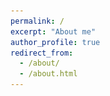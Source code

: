 ```yaml
---
permalink: /
excerpt: "About me"
author_profile: true
redirect_from: 
  - /about/
  - /about.html
---
```


<head>
    <meta charset="UTF-8">
    <meta name="viewport" content="width=device-width, initial-scale=1.0">
    <title>Pranav Jeevan P - Research Scientist</title>
    <script src="https://cdn.tailwindcss.com"></script>
    <link href="https://cdnjs.cloudflare.com/ajax/libs/font-awesome/6.0.0/css/all.min.css" rel="stylesheet">
    <style>
        @import url('https://fonts.googleapis.com/css2?family=Inter:wght@300;400;500;600;700&display=swap');
        
        body {
            font-family: 'Inter', sans-serif;
        }
        
        .gradient-text {
            background: linear-gradient(90deg, #667eea 0%, #764ba2 100%);
            -webkit-background-clip: text;
            -webkit-text-fill-color: transparent;
            background-clip: text;
        }
        
        .card-hover {
            transition: all 0.3s ease;
        }
        
        .card-hover:hover {
            transform: translateY(-5px);
            box-shadow: 0 10px 25px rgba(0, 0, 0, 0.1);
        }
        
        .timeline-item {
            position: relative;
            padding-left: 2rem;
            margin-bottom: 1.5rem;
        }
        
        .timeline-item:before {
            content: '';
            position: absolute;
            left: 0;
            top: 0.5rem;
            width: 10px;
            height: 10px;
            border-radius: 50%;
            background: #667eea;
        }
        
        .timeline-item:after {
            content: '';
            position: absolute;
            left: 4px;
            top: 15px;
            bottom: -1rem;
            width: 2px;
            background: #e2e8f0;
        }
        
        .timeline-item:last-child:after {
            display: none;
        }
        
        .publication-item {
            opacity: 0;
            transform: translateY(20px);
        }
        
        .animated-gradient {
            background-size: 200% 200%;
            animation: gradient 3s ease infinite;
        }
        
        @keyframes gradient {
            0% { background-position: 0% 50%; }
            50% { background-position: 100% 50%; }
            100% { background-position: 0% 50%; }
        }
        
        .typing-effect {
            border-right: 2px solid #667eea;
            animation: typing 3.5s steps(40) 1s 1 normal both,
                       blink 0.7s infinite;
        }
        
        @keyframes typing {
            from { width: 0; }
            to { width: 100%; }
        }
        
        @keyframes blink {
            0%, 100% { border-color: transparent; }
            50% { border-color: #667eea; }
        }
    </style>
</head>


<h2 class="text-2xl font-bold mb-6" style="color: #111;">About Me</h2>

<div style="text-align: justify;">
  I am <strong>Pranav Jeevan P</strong>, a Research Scientist at <a href="https://sync.so/" style="text-decoration: none;">sync</a>, where I develop advanced AI-driven video editing tools. My work focuses on designing and implementing generative architectures—spanning diffusion models, GANs, and transformer-based networks—to enable precise, controllable modification of human appearance, motion, and expression in video sequences.
</div>

<div style="text-align: justify; margin-top: 1em;">
  I earned my Ph.D. in Artificial Intelligence from the <a href="https://www.ee.iitb.ac.in" style="text-decoration: none;">Department of Electrical Engineering</a> at the <a href="https://www.iitb.ac.in/" style="text-decoration: none;">Indian Institute of Technology Bombay</a>, where I developed resource-efficient neural architectures for various computer vision tasks such as classification, segmentation, inpainitng and super-resolution. During my doctoral studies, I was associated with the <em>MeDAL (Medical Imaging, Deep Learning, and Artificial Intelligence Lab)</em> under the supervision of <a href="https://www.ee.iitb.ac.in/~asethi/" style="text-decoration: none;">Prof. Amit Sethi</a>.
</div>

<div style="text-align: justify; margin-top: 1em;">
  Prior to my Ph.D., I completed a Master’s in Robotics at the <a href="https://www.iitk.ac.in/" style="text-decoration: none;">Department of Mechanical Engineering</a>, Indian Institute of Technology Kanpur, where I was part of the <a href="http://www.iitk.ac.in/robotics/" style="text-decoration: none;">Center for Mechatronics</a>. Under the guidance of <a href="https://home.iitk.ac.in/~adutta/" style="text-decoration: none;">Prof. Ashish Dutta</a>, I designed and prototyped a lower-extremity exoskeleton for rehabilitation applications.
</div>

<div style="text-align: justify; margin-top: 1em;">
  I began my professional career as a Post-Graduate Engineering Trainee at the Engineering Research Centre of <a href="https://www.tatamotors.com/" style="text-decoration: none;">Tata Motors Limited</a>, where I conducted vehicle performance and thermal analysis for braking systems. Subsequently, I returned to academia at the <a href="https://physics.iitm.ac.in/" style="text-decoration: none;">Department of Physics</a>, IIT Madras, focusing on theoretical physics, quantum computing, and quantum information under <a href="https://sites.google.com/view/madhok" style="text-decoration: none;">Prof. Vaibhav Madhok</a>.
</div>

<div style="text-align: justify; margin-top: 1em;">
   I also completed a six-month internship (July 2023–January 2024) with the AI Camera Team of Visual Intelligence Division at <a href="https://research.samsung.com/sri-b" style="text-decoration: none;">Samsung R&D Institute India, Bangalore (SRI-B)</a>, where I developed and optimized deep learning models for image classification, object detection, and generative tasks. These models have been integrated into Samsung’s flagship <a href="https://en.wikipedia.org/wiki/Samsung_Galaxy_S24" style="text-decoration: none;">Galaxy S24 series</a>.
</div>

<div style="text-align: justify; margin-top: 1em;">
  I regularly serve as a reviewer for premier conferences in computer vision and machine learning, including CVPR, ICCV, ECCV, ICLR, AAAI, and WACV.
</div>




<div class="mt-8 flex justify-center">
                <a href="https://drive.google.com/file/d/1-BkKK9OD12Yq5J6TGXAQr53f1jmGQXwN/view?usp=sharing" target="_blank" class="bg-gradient-to-r from-blue-500 to-purple-600 text-white px-8 py-3 rounded-lg font-medium hover:from-blue-600 hover:to-purple-700 transition-all duration-300 shadow-lg hover:shadow-xl transform hover:-translate-y-1 inline-flex items-center">
                    <i class="fas fa-file-pdf mr-2"></i>
                    My Resume
                </a>
            </div>

<h2 class="text-2xl font-bold mb-6" style="color: #111;">Recent Updates</h2>
<div class="space-y-5">
  <!-- Paper 1 -->
  <div class="group bg-white rounded-xl shadow-md p-5 border border-gray-100 hover:border-blue-500 hover:shadow-xl transition-all duration-300 hover:-translate-y-1 flex flex-col md:flex-row md:items-center">
    <div class="flex-1">
      <h3 class="font-semibold text-gray-900 text-base md:text-lg group-hover:text-blue-700 transition-colors">
        FLD+: Data-efficient Evaluation Metric for Generative Models
      </h3>
      <div class="mt-1 text-sm text-gray-600">
        <span class="inline-block bg-gradient-to-r from-red-500 to-pink-500 text-white px-2 py-0.5 rounded mr-2">ICCV 2025 CV4DC Workshop</span>
        <span class="inline-block bg-blue-100 text-blue-700 px-2 py-0.5 rounded mr-2">Accepted</span>
        <span class="inline-block bg-green-100 text-green-700 px-2 py-0.5 rounded">Generative Models</span>
      </div>
      <div class="mt-2 text-xs text-gray-500">Highlight: Data-efficient metric for generative models</div>
    </div>
    <div class="mt-3 md:mt-0 md:ml-6 flex-shrink-0 flex items-center">
      <i class="fas fa-award text-yellow-400 text-2xl group-hover:scale-110 transition-transform"></i>
    </div>
  </div>
  <!-- Paper 2 -->
  <div class="group bg-white rounded-xl shadow-md p-5 border border-gray-100 hover:border-blue-500 hover:shadow-xl transition-all duration-300 hover:-translate-y-1 flex flex-col md:flex-row md:items-center">
    <div class="flex-1">
      <h3 class="font-semibold text-gray-900 text-base md:text-lg group-hover:text-blue-700 transition-colors">
        WavePaint: Resource-efficient Token-mixer for Self-supervised Inpainting
      </h3>
      <div class="mt-1 text-sm text-gray-600">
        <span class="inline-block bg-gradient-to-r from-red-500 to-pink-500 text-white px-2 py-0.5 rounded mr-2">ICCV 2025 CV4DC Workshop</span>
        <span class="inline-block bg-blue-100 text-blue-700 px-2 py-0.5 rounded mr-2">Accepted</span>
        <span class="inline-block bg-purple-100 text-purple-700 px-2 py-0.5 rounded">Inpainting</span>
      </div>
      <div class="mt-2 text-xs text-gray-500">Highlight: Resource-efficient token-mixer</div>
    </div>
    <div class="mt-3 md:mt-0 md:ml-6 flex-shrink-0 flex items-center">
      <i class="fas fa-paint-brush text-purple-400 text-2xl group-hover:scale-110 transition-transform"></i>
    </div>
  </div>
  <!-- Paper 3 -->
  <div class="group bg-white rounded-xl shadow-md p-5 border border-gray-100 hover:border-blue-500 hover:shadow-xl transition-all duration-300 hover:-translate-y-1 flex flex-col md:flex-row md:items-center">
    <div class="flex-1">
      <h3 class="font-semibold text-gray-900 text-base md:text-lg group-hover:text-blue-700 transition-colors">
        Which Backbone to Use: A Resource-efficient Domain Specific Comparison for Computer Vision
      </h3>
      <div class="mt-1 text-sm text-gray-600">
        <span class="inline-block bg-gradient-to-r from-yellow-500 to-orange-500 text-white px-2 py-0.5 rounded mr-2">TMLR Journal</span>
        <span class="inline-block bg-blue-100 text-blue-700 px-2 py-0.5 rounded mr-2">Accepted</span>
        <span class="inline-block bg-yellow-100 text-yellow-700 px-2 py-0.5 rounded">Backbone Study</span>
      </div>
      <div class="mt-2 text-xs text-gray-500">Highlight: Domain-specific backbone comparison</div>
    </div>
    <div class="mt-3 md:mt-0 md:ml-6 flex-shrink-0 flex items-center">
      <i class="fas fa-layer-group text-blue-400 text-2xl group-hover:scale-110 transition-transform"></i>
    </div>
  </div>
  <!-- Paper 4 -->
  <div class="group bg-white rounded-xl shadow-md p-5 border border-gray-100 hover:border-blue-500 hover:shadow-xl transition-all duration-300 hover:-translate-y-1 flex flex-col md:flex-row md:items-center">
    <div class="flex-1">
      <h3 class="font-semibold text-gray-900 text-base md:text-lg group-hover:text-blue-700 transition-colors">
        Evaluation Metric for Quality Control and Generative Models in Histopathology Images
      </h3>
      <div class="mt-1 text-sm text-gray-600">
        <span class="inline-block bg-gradient-to-r from-pink-500 to-red-500 text-white px-2 py-0.5 rounded mr-2">ISBI 2025</span>
        <span class="inline-block bg-blue-100 text-blue-700 px-2 py-0.5 rounded mr-2">Accepted</span>
        <span class="inline-block bg-green-100 text-green-700 px-2 py-0.5 rounded">Quality Control</span>
      </div>
      <div class="mt-2 text-xs text-gray-500">Highlight: Histopathology image metrics</div>
    </div>
    <div class="mt-3 md:mt-0 md:ml-6 flex-shrink-0 flex items-center">
      <i class="fas fa-microscope text-pink-400 text-2xl group-hover:scale-110 transition-transform"></i>
    </div>
  </div>
  <!-- Paper 5 -->
  <div class="group bg-white rounded-xl shadow-md p-5 border border-gray-100 hover:border-blue-500 hover:shadow-xl transition-all duration-300 hover:-translate-y-1 flex flex-col md:flex-row md:items-center">
    <div class="flex-1">
      <h3 class="font-semibold text-gray-900 text-base md:text-lg group-hover:text-blue-700 transition-colors">
        WaveMixSR-V2: Enhancing Super-resolution with Higher Efficiency
      </h3>
      <div class="mt-1 text-sm text-gray-600">
        <span class="inline-block bg-gradient-to-r from-blue-500 to-purple-500 text-white px-2 py-0.5 rounded mr-2">AAAI 2025</span>
        <span class="inline-block bg-blue-100 text-blue-700 px-2 py-0.5 rounded mr-2">Student Abstract (Oral)</span>
        <span class="inline-block bg-green-100 text-green-700 px-2 py-0.5 rounded">Super-resolution</span>
      </div>
      <div class="mt-2 text-xs text-gray-500">Highlight: Efficient super-resolution</div>
    </div>
    <div class="mt-3 md:mt-0 md:ml-6 flex-shrink-0 flex items-center">
      <i class="fas fa-expand-arrows-alt text-blue-400 text-2xl group-hover:scale-110 transition-transform"></i>
    </div>
  </div>
  <!-- Paper 6 -->
  <div class="group bg-white rounded-xl shadow-md p-5 border border-gray-100 hover:border-blue-500 hover:shadow-xl transition-all duration-300 hover:-translate-y-1 flex flex-col md:flex-row md:items-center">
    <div class="flex-1">
      <h3 class="font-semibold text-gray-900 text-base md:text-lg group-hover:text-blue-700 transition-colors">
        FLeNS: Federated Learning with Enhanced Nesterov-Newton Sketch
      </h3>
      <div class="mt-1 text-sm text-gray-600">
        <span class="inline-block bg-gradient-to-r from-green-500 to-blue-500 text-white px-2 py-0.5 rounded mr-2">IEEE BigData 2024</span>
        <span class="inline-block bg-blue-100 text-blue-700 px-2 py-0.5 rounded mr-2">Special Session</span>
        <span class="inline-block bg-yellow-100 text-yellow-700 px-2 py-0.5 rounded">Federated Learning</span>
      </div>
      <div class="mt-2 text-xs text-gray-500">Highlight: Enhanced Nesterov-Newton Sketch</div>
    </div>
    <div class="mt-3 md:mt-0 md:ml-6 flex-shrink-0 flex items-center">
      <i class="fas fa-network-wired text-green-400 text-2xl group-hover:scale-110 transition-transform"></i>
    </div>
  </div>
  <!-- Paper 7 -->
  <div class="group bg-white rounded-xl shadow-md p-5 border border-gray-100 hover:border-blue-500 hover:shadow-xl transition-all duration-300 hover:-translate-y-1 flex flex-col md:flex-row md:items-center">
    <div class="flex-1">
      <h3 class="font-semibold text-gray-900 text-base md:text-lg group-hover:text-blue-700 transition-colors">
        Adversarial Transport Terms for Unsupervised Domain Adaptation
      </h3>
      <div class="mt-1 text-sm text-gray-600">
        <span class="inline-block bg-gradient-to-r from-blue-500 to-green-500 text-white px-2 py-0.5 rounded mr-2">ICPR 2024</span>
        <span class="inline-block bg-blue-100 text-blue-700 px-2 py-0.5 rounded mr-2">Accepted</span>
        <span class="inline-block bg-purple-100 text-purple-700 px-2 py-0.5 rounded">Domain Adaptation</span>
      </div>
      <div class="mt-2 text-xs text-gray-500">Highlight: Unsupervised domain adaptation</div>
    </div>
    <div class="mt-3 md:mt-0 md:ml-6 flex-shrink-0 flex items-center">
      <i class="fas fa-random text-green-400 text-2xl group-hover:scale-110 transition-transform"></i>
    </div>
  </div>
  <!-- Paper 8 -->
  <div class="group bg-white rounded-xl shadow-md p-5 border border-gray-100 hover:border-blue-500 hover:shadow-xl transition-all duration-300 hover:-translate-y-1 flex flex-col md:flex-row md:items-center">
    <div class="flex-1">
      <h3 class="font-semibold text-gray-900 text-base md:text-lg group-hover:text-blue-700 transition-colors">
        PawFACS: Leveraging Semi-Supervised Learning for Pet Facial Action Recognition
      </h3>
      <div class="mt-1 text-sm text-gray-600">
        <span class="inline-block bg-gradient-to-r from-pink-500 to-yellow-500 text-white px-2 py-0.5 rounded mr-2">BMVC 2024</span>
        <span class="inline-block bg-blue-100 text-blue-700 px-2 py-0.5 rounded mr-2">Patent Filed</span>
        <span class="inline-block bg-green-100 text-green-700 px-2 py-0.5 rounded">Semi-Supervised</span>
      </div>
      <div class="mt-2 text-xs text-gray-500">Highlight: Pet facial action recognition</div>
    </div>
    <div class="mt-3 md:mt-0 md:ml-6 flex-shrink-0 flex items-center">
      <i class="fas fa-dog text-yellow-500 text-2xl group-hover:scale-110 transition-transform"></i>
    </div>
  </div>
  <!-- Paper 9 -->
  <div class="group bg-white rounded-xl shadow-md p-5 border border-gray-100 hover:border-blue-500 hover:shadow-xl transition-all duration-300 hover:-translate-y-1 flex flex-col md:flex-row md:items-center">
    <div class="flex-1">
      <h3 class="font-semibold text-gray-900 text-base md:text-lg group-hover:text-blue-700 transition-colors">
        A Comparative Study of Deep Neural Network Architectures in Magnification Invariant Breast Cancer Histopathology Image Analysis
      </h3>
      <div class="mt-1 text-sm text-gray-600">
        <span class="inline-block bg-gradient-to-r from-pink-500 to-red-500 text-white px-2 py-0.5 rounded mr-2">CCIS</span>
        <span class="inline-block bg-blue-100 text-blue-700 px-2 py-0.5 rounded mr-2">Accepted</span>
        <span class="inline-block bg-red-100 text-red-700 px-2 py-0.5 rounded">Histopathology</span>
      </div>
      <div class="mt-2 text-xs text-gray-500">Highlight: Magnification invariant analysis</div>
    </div>
    <div class="mt-3 md:mt-0 md:ml-6 flex-shrink-0 flex items-center">
      <i class="fas fa-vials text-pink-400 text-2xl group-hover:scale-110 transition-transform"></i>
    </div>
  </div>
  <!-- Paper 10 -->
  <div class="group bg-white rounded-xl shadow-md p-5 border border-gray-100 hover:border-blue-500 hover:shadow-xl transition-all duration-300 hover:-translate-y-1 flex flex-col md:flex-row md:items-center">
    <div class="flex-1">
      <h3 class="font-semibold text-gray-900 text-base md:text-lg group-hover:text-blue-700 transition-colors">
        Magnification Invariant Medical Image Analysis: A Comparison of Convolutional Networks, Vision Transformers, and Token Mixers
      </h3>
      <div class="mt-1 text-sm text-gray-600">
        <span class="inline-block bg-gradient-to-r from-green-500 to-blue-500 text-white px-2 py-0.5 rounded mr-2">Bioimaging 2024</span>
        <span class="inline-block bg-yellow-100 text-yellow-700 px-2 py-0.5 rounded mr-2">Best Student Paper Award</span>
        <span class="inline-block bg-blue-100 text-blue-700 px-2 py-0.5 rounded">Medical Imaging</span>
      </div>
      <div class="mt-2 text-xs text-gray-500">Highlight: Comparison of architectures</div>
    </div>
    <div class="mt-3 md:mt-0 md:ml-6 flex-shrink-0 flex items-center">
      <i class="fas fa-award text-yellow-400 text-2xl group-hover:scale-110 transition-transform"></i>
    </div>
  </div>
  <!-- Paper 11 -->
  <div class="group bg-white rounded-xl shadow-md p-5 border border-gray-100 hover:border-blue-500 hover:shadow-xl transition-all duration-300 hover:-translate-y-1 flex flex-col md:flex-row md:items-center">
    <div class="flex-1">
      <h3 class="font-semibold text-gray-900 text-base md:text-lg group-hover:text-blue-700 transition-colors">
        WaveMixSR: Resource-efficient Neural Network for Image Super-resolution
      </h3>
      <div class="mt-1 text-sm text-gray-600">
        <span class="inline-block bg-gradient-to-r from-blue-500 to-purple-500 text-white px-2 py-0.5 rounded mr-2">WACV 2024</span>
        <span class="inline-block bg-blue-100 text-blue-700 px-2 py-0.5 rounded mr-2">Accepted</span>
        <span class="inline-block bg-green-100 text-green-700 px-2 py-0.5 rounded">Super-resolution</span>
      </div>
      <div class="mt-2 text-xs text-gray-500">Highlight: Resource-efficient super-resolution</div>
    </div>
    <div class="mt-3 md:mt-0 md:ml-6 flex-shrink-0 flex items-center">
      <i class="fas fa-expand-arrows-alt text-blue-400 text-2xl group-hover:scale-110 transition-transform"></i>
    </div>
  </div>
  <!-- Paper 12 -->
  <div class="group bg-white rounded-xl shadow-md p-5 border border-gray-100 hover:border-blue-500 hover:shadow-xl transition-all duration-300 hover:-translate-y-1 flex flex-col md:flex-row md:items-center">
    <div class="flex-1">
      <h3 class="font-semibold text-gray-900 text-base md:text-lg group-hover:text-blue-700 transition-colors">
        Heterogeneous Graphs Model Spatial Relationships Between Biological Entities for Breast Cancer Diagnosis
      </h3>
      <div class="mt-1 text-sm text-gray-600">
        <span class="inline-block bg-gradient-to-r from-green-500 to-blue-500 text-white px-2 py-0.5 rounded mr-2">MICCAI GRAIL 2023</span>
        <span class="inline-block bg-blue-100 text-blue-700 px-2 py-0.5 rounded mr-2">Workshop</span>
        <span class="inline-block bg-purple-100 text-purple-700 px-2 py-0.5 rounded">Graphs</span>
      </div>
      <div class="mt-2 text-xs text-gray-500">Highlight: Graphs in biomedicine</div>
    </div>
    <div class="mt-3 md:mt-0 md:ml-6 flex-shrink-0 flex items-center">
      <i class="fas fa-project-diagram text-green-400 text-2xl group-hover:scale-110 transition-transform"></i>
    </div>
  </div>
  <!-- Paper 13 -->
  <div class="group bg-white rounded-xl shadow-md p-5 border border-gray-100 hover:border-blue-500 hover:shadow-xl transition-all duration-300 hover:-translate-y-1 flex flex-col md:flex-row md:items-center">
    <div class="flex-1">
      <h3 class="font-semibold text-gray-900 text-base md:text-lg group-hover:text-blue-700 transition-colors">
        Resource-efficient Image Inpainting
      </h3>
      <div class="mt-1 text-sm text-gray-600">
        <span class="inline-block bg-gradient-to-r from-purple-500 to-pink-500 text-white px-2 py-0.5 rounded mr-2">ICLR 2023</span>
        <span class="inline-block bg-blue-100 text-blue-700 px-2 py-0.5 rounded mr-2">Accepted</span>
        <span class="inline-block bg-purple-100 text-purple-700 px-2 py-0.5 rounded">Inpainting</span>
      </div>
      <div class="mt-2 text-xs text-gray-500">Highlight: Efficient inpainting</div>
    </div>
    <div class="mt-3 md:mt-0 md:ml-6 flex-shrink-0 flex items-center">
      <i class="fas fa-fill-drip text-purple-400 text-2xl group-hover:scale-110 transition-transform"></i>
    </div>
  </div>
  <!-- Paper 14 -->
  <div class="group bg-white rounded-xl shadow-md p-5 border border-gray-100 hover:border-blue-500 hover:shadow-xl transition-all duration-300 hover:-translate-y-1 flex flex-col md:flex-row md:items-center">
    <div class="flex-1">
      <h3 class="font-semibold text-gray-900 text-base md:text-lg group-hover:text-blue-700 transition-colors">
        Resource-efficient Hybrid X-Formers for Vision
      </h3>
      <div class="mt-1 text-sm text-gray-600">
        <span class="inline-block bg-gradient-to-r from-blue-500 to-green-500 text-white px-2 py-0.5 rounded mr-2">WACV 2022</span>
        <span class="inline-block bg-blue-100 text-blue-700 px-2 py-0.5 rounded mr-2">Accepted</span>
        <span class="inline-block bg-yellow-100 text-yellow-700 px-2 py-0.5 rounded">Hybrid X-Formers</span>
      </div>
      <div class="mt-2 text-xs text-gray-500">Highlight: Hybrid transformer architectures</div>
    </div>
    <div class="mt-3 md:mt-0 md:ml-6 flex-shrink-0 flex items-center">
      <i class="fas fa-shapes text-green-400 text-2xl group-hover:scale-110 transition-transform"></i>
    </div>
  </div>
  <!-- Paper 15 -->
  <div class="group bg-white rounded-xl shadow-md p-5 border border-gray-100 hover:border-blue-500 hover:shadow-xl transition-all duration-300 hover:-translate-y-1 flex flex-col md:flex-row md:items-center">
    <div class="flex-1">
      <h3 class="font-semibold text-gray-900 text-base md:text-lg group-hover:text-blue-700 transition-colors">
        So You Think You're Funny?": Rating the Humour Quotient in Standup Comedy
      </h3>
      <div class="mt-1 text-sm text-gray-600">
        <span class="inline-block bg-gradient-to-r from-pink-500 to-yellow-500 text-white px-2 py-0.5 rounded mr-2">EMNLP 2021</span>
        <span class="inline-block bg-blue-100 text-blue-700 px-2 py-0.5 rounded mr-2">Accepted</span>
        <span class="inline-block bg-green-100 text-green-700 px-2 py-0.5 rounded">NLP</span>
      </div>
      <div class="mt-2 text-xs text-gray-500">Highlight: Humour rating in NLP</div>
    </div>
    <div class="mt-3 md:mt-0 md:ml-6 flex-shrink-0 flex items-center">
      <i class="fas fa-laugh text-yellow-400 text-2xl group-hover:scale-110 transition-transform"></i>
    </div>
  </div>
  <!-- Repeat similar blocks for each paper, customizing the text, conference, highlights, and icon as needed -->
</div>

 <section class="bg-white rounded-2xl shadow-lg p-8 mb-10 card-hover">
            <h2 class="text-2xl font-bold mb-6 gradient-text" style="color: #111;">Expertise</h2>
            
            <div class="grid grid-cols-2 md:grid-cols-3 gap-4">
                <div class="bg-blue-50 p-4 rounded-lg text-center">
                    <i class="fas fa-brain text-2xl text-blue-600 mb-2"></i>
                    <h3 class="font-semibold text-gray-900">Deep Learning</h3>
                </div>
                <div class="bg-purple-50 p-4 rounded-lg text-center">
                    <i class="fas fa-image text-2xl text-purple-600 mb-2"></i>
                    <h3 class="font-semibold text-gray-900">Computer Vision</h3>
                </div>
                <div class="bg-green-50 p-4 rounded-lg text-center">
                    <i class="fas fa-project-diagram text-2xl text-green-600 mb-2"></i>
                    <h3 class="font-semibold text-gray-900">Generative Models</h3>
                </div>
                <div class="bg-yellow-50 p-4 rounded-lg text-center">
                    <i class="fas fa-microchip text-2xl text-yellow-600 mb-2"></i>
                    <h3 class="font-semibold text-gray-900">Neural Architecture</h3>
                </div>
                <div class="bg-red-50 p-4 rounded-lg text-center">
                    <i class="fas fa-medkit text-2xl text-red-600 mb-2"></i>
                    <h3 class="font-semibold text-gray-900">Medical Imaging</h3>
                </div>
                <div class="bg-indigo-50 p-4 rounded-lg text-center">
                    <i class="fas fa-robot text-2xl text-indigo-600 mb-2"></i>
                    <h3 class="font-semibold text-gray-900">Robotics</h3>
                </div>
                <div class="bg-pink-50 p-4 rounded-lg text-center">
                    <i class="fas fa-atom text-2xl text-pink-600 mb-2"></i>
                    <h3 class="font-semibold text-gray-900">Theoretical Physics</h3>
                </div>
                <div class="bg-teal-50 p-4 rounded-lg text-center">
                    <i class="fas fa-language text-2xl text-teal-600 mb-2"></i>
                    <h3 class="font-semibold text-gray-900">NLP</h3>
                </div>
                <div class="bg-orange-50 p-4 rounded-lg text-center">
                    <i class="fas fa-cogs text-2xl text-orange-600 mb-2"></i>
                    <h3 class="font-semibold text-gray-900">Mechanical Engg</h3>
                </div>
            </div>
            
            <div class="mt-6 pt-6 border-t border-gray-200" style="color: #111;">
                <h3 class="font-semibold text-gray-900 mb-3">Programming & Tools</h3>
                <div class="flex flex-wrap gap-2">
                    <span class="bg-gray-100 text-gray-800 px-3 py-1 rounded-full text-sm">Python</span>
                    <span class="bg-gray-100 text-gray-800 px-3 py-1 rounded-full text-sm">PyTorch</span>
                    <span class="bg-gray-100 text-gray-800 px-3 py-1 rounded-full text-sm">TensorFlow</span>
                    <span class="bg-gray-100 text-gray-800 px-3 py-1 rounded-full text-sm">CUDA</span>
                    <span class="bg-gray-100 text-gray-800 px-3 py-1 rounded-full text-sm">OpenCV</span>
                    <span class="bg-gray-100 text-gray-800 px-3 py-1 rounded-full text-sm">MATLAB</span>
                    <span class="bg-gray-100 text-gray-800 px-3 py-1 rounded-full text-sm">C++</span>
                    <span class="bg-gray-100 text-gray-800 px-3 py-1 rounded-full text-sm">Git</span>
                </div>
            </div>
            
</section>

<h2 class="text-2xl font-bold mb-6" style="color: #111;">Career Timeline</h2>
<div class="w-full flex flex-col">
  <!-- Timeline Container -->
  <div class="relative flex flex-col">
    <!-- Timeline Entry: Sync -->
    <div class="flex items-start mb-10">
      <div class="w-1/8 flex justify-end pr-4">
        <span class="text-xs text-gray-500 font-semibold whitespace-nowrap mt-2">2025 –</span>
      </div>
      <div class="relative flex flex-col items-center w-0">
        <div class="absolute left-1/2 top-0 bottom-0 w-1 bg-purple-200" style="transform: translateX(-50%); z-index:0;"></div>
        <span class="absolute left-1/2 top-8 w-3 h-3 bg-gray-500 rounded-full border-2 border-white z-10" style="transform: translateX(-50%);"></span>
      </div>
      <div class="w-7/8 pl-8">
        <div class="transition-all duration-300 bg-white group-hover:bg-purple-50 group-hover:shadow-lg rounded-lg px-4 py-2 flex items-start gap-8 card-hover">
          <img src="https://sync.so/favicon.ico" alt="sync Logo" class="w-24 h-24 object-contain rounded-md shadow-sm bg-white border border-gray-100 flex-shrink-0" />
          <div>
            <div class="font-semibold text-purple-700">Research Scientist, <a href="https://sync.so/" style="text-decoration: none;">sync</a></div>
            <div class="text-gray-700">
              Develop advanced AI-driven video editing tools using generative architectures (diffusion models, GANs, transformers) for controllable video modification.
            </div>
          </div>
        </div>
      </div>
    </div>
    <!-- Timeline Entry: PhD IIT Bombay -->
    <div class="flex items-start mb-10">
      <div class="w-1/8 flex justify-end pr-4">
        <span class="text-xs text-gray-500 font-semibold whitespace-nowrap mt-2">2020 – 2025</span>
      </div>
      <div class="relative flex flex-col items-center w-0">
        <div class="absolute left-1/2 top-0 bottom-0 w-1 bg-green-200" style="transform: translateX(-50%); z-index:0;"></div>
        <span class="absolute left-1/2 top-8 w-3 h-3 bg-gray-500 rounded-full border-2 border-white z-10" style="transform: translateX(-50%);"></span>
      </div>
      <div class="w-7/8 pl-8">
        <div class="transition-all duration-300 bg-white group-hover:bg-green-50 group-hover:shadow-lg rounded-lg px-4 py-2 flex items-start gap-8 card-hover">
          <img src="/images/IITB.png" alt="IIT Bombay Logo" class="w-24 h-24 object-contain rounded-md shadow-sm bg-white border border-gray-100 flex-shrink-0" />
          <div>
            <div class="font-semibold text-green-700">Artificial Intelligence, <a href="https://www.ee.iitb.ac.in" style="text-decoration: none;">Dept. of Electrical Engineering</a>, <a href="https://www.iitb.ac.in/" style="text-decoration: none;">IIT Bombay</a></div>
            <div class="text-gray-700">
              Developed resource-efficient neural architectures for computer vision tasks (classification, segmentation, inpainting, super-resolution). Member of <em>MeDAL</em> under <a href="https://www.ee.iitb.ac.in/~asethi/" style="text-decoration: none;">Prof. Amit Sethi</a>.
            </div>
          </div>
        </div>
      </div>
    </div>
    <!-- Timeline Entry: Samsung Internship -->
    <div class="flex items-start mb-10">
      <!-- Date on the left -->
      <div class="w-1/8 flex justify-end pr-4">
        <span class="text-xs text-gray-500 font-semibold whitespace-nowrap mt-2">2023 – 2024</span>
      </div>
      <!-- Center line and dot (centered and full height, dark grey) -->
      <div class="relative flex flex-col items-center w-0">
        <div class="absolute left-1/2 top-0 bottom-0 w-1 bg-gray-800" style="transform: translateX(-50%); z-index:0;"></div>
        <span class="absolute left-1/2 top-8 w-3 h-3 bg-gray-500 rounded-full border-2 border-white z-10" style="transform: translateX(-50%);"></span>
      </div>
      <!-- Content on the right -->
      <div class="w-7/8 pl-8">
        <div class="transition-all duration-300 bg-white group-hover:bg-blue-50 group-hover:shadow-lg rounded-lg px-4 py-2 flex items-start gap-8 card-hover">
          <img src="https://upload.wikimedia.org/wikipedia/commons/2/24/Samsung_Logo.svg" alt="Samsung Logo" class="w-24 h-24 object-contain rounded-md shadow-sm bg-white border border-gray-100 flex-shrink-0" />
          <div>
            <div class="font-semibold text-blue-700">AI Camera Team, Samsung R&D Institute India, Bangalore (SRI-B)</div>
            <div class="text-gray-700">
              Developed and optimized deep learning models for image classification, object detection, and generative tasks. Integrated models into Samsung’s flagship <a href="https://en.wikipedia.org/wiki/Samsung_Galaxy_S24" style="text-decoration: none;">Galaxy S24 series</a>.
            </div>
          </div>
        </div>
      </div>
    </div>
    <!-- Timeline Entry: IIT Madras -->
    <div class="flex items-start">
      <div class="w-1/8 flex justify-end pr-4">
        <span class="text-xs text-gray-500 font-semibold whitespace-nowrap mt-2">2017 – 2019</span>
      </div>
      <div class="relative flex flex-col items-center w-0">
        <!-- Thinner line and smaller dot -->
        <div class="absolute left-1/2 top-0 bottom-0 w-0.5 bg-gray-600" style="transform: translateX(-50%); z-index:0;"></div>
        <span class="absolute left-1/2 top-8 w-3 h-3 bg-gray-500 rounded-full border-2 border-white z-10" style="transform: translateX(-50%);"></span>
      </div>
      <div class="w-7/8 pl-8">
        <div class="transition-all duration-300 bg-white group-hover:bg-gray-100 group-hover:shadow-lg rounded-lg px-4 py-2 flex items-start gap-8 card-hover">
          <img src="/images/IITM.png" alt="IIT Madras Logo" class="w-24 h-24 object-contain rounded-md shadow-sm bg-white border border-gray-100 flex-shrink-0" />
          <div>
            <div class="font-semibold text-gray-700">
              Research, <a href="https://physics.iitm.ac.in/" style="text-decoration: none; color: #2563eb;">Dept. of Physics</a>, IIT Madras
            </div>
            <div class="text-gray-700">
              Focused on theoretical physics, quantum computing, and quantum information under <a href="https://sites.google.com/view/madhok" style="text-decoration: none; color: #2563eb;">Prof. Vaibhav Madhok</a>.
            </div>
          </div>
        </div>
      </div>
    </div>
    <!-- Timeline Entry: Tata Motors -->
    <div class="flex items-start mb-10">
      <div class="w-1/8 flex justify-end pr-4">
        <span class="text-xs text-gray-500 font-semibold whitespace-nowrap mt-2">2015 – 2016</span>
      </div>
      <div class="relative flex flex-col items-center w-0">
        <div class="absolute left-1/2 top-0 bottom-0 w-1 bg-red-200" style="transform: translateX(-50%); z-index:0;"></div>
       <span class="absolute left-1/2 top-8 w-3 h-3 bg-gray-500 rounded-full border-2 border-white z-10" style="transform: translateX(-50%);"></span>
      </div>
      <div class="w-7/8 pl-8">
        <div class="transition-all duration-300 bg-white group-hover:bg-red-50 group-hover:shadow-lg rounded-lg px-4 py-2 flex items-start gap-8 card-hover">
          <img src="/images/tata.png" alt="Tata Motors Logo" class="w-24 h-24 object-contain rounded-md shadow-sm bg-white border border-gray-100 flex-shrink-0" />
          <div>
            <div class="font-semibold text-red-700">Post-Graduate Engineering Trainee, <a href="https://www.tatamotors.com/" style="text-decoration: none;">Tata Motors Limited</a></div>
            <div class="text-gray-700">
              Conducted vehicle performance and thermal analysis for braking systems at the Engineering Research Centre.
            </div>
          </div>
        </div>
      </div>
    </div>
    <!-- Timeline Entry: Masters IIT Kanpur -->
    <div class="flex items-start mb-10">
      <div class="w-1/8 flex justify-end pr-4">
        <span class="text-xs text-gray-500 font-semibold whitespace-nowrap mt-2">2013 – 2015</span>
      </div>
      <div class="relative flex flex-col items-center w-0">
        <div class="absolute left-1/2 top-0 bottom-0 w-1 bg-yellow-200" style="transform: translateX(-50%); z-index:0;"></div>
       <span class="absolute left-1/2 top-8 w-3 h-3 bg-gray-500 rounded-full border-2 border-white z-10" style="transform: translateX(-50%);"></span>
      </div>
      <div class="w-7/8 pl-8">
        <div class="transition-all duration-300 bg-white group-hover:bg-yellow-50 group-hover:shadow-lg rounded-lg px-4 py-2 flex items-start gap-8 card-hover">
          <img src="/images/IITK.png" alt="IIT Kanpur Logo" class="w-24 h-24 object-contain rounded-md shadow-sm bg-white border border-gray-100 flex-shrink-0" />
          <div>
            <div class="font-semibold text-yellow-700">Robotics, <a href="https://www.iitk.ac.in/" style="text-decoration: none;">Dept. of Mechanical Engineering</a>, IIT Kanpur</div>
            <div class="text-gray-700">
              Designed and prototyped a lower-extremity exoskeleton for rehabilitation at the <a href="http://www.iitk.ac.in/robotics/" style="text-decoration: none;">Center for Mechatronics</a> under <a href="https://home.iitk.ac.in/~adutta/" style="text-decoration: none;">Prof. Ashish Dutta</a>.
            </div>
          </div>
        </div>
      </div>
    </div>
  </div>
</div>